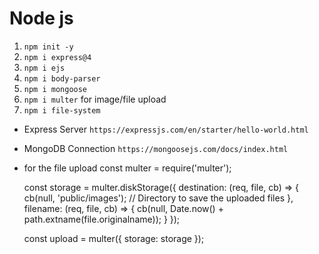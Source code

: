 # Node js
1. ``npm init -y``
2. `` npm i express@4 ``
3. ``npm i ejs``
4. ``npm i body-parser``
5.  ``npm i mongoose``
6. `npm i multer` for image/file upload
7. `npm i file-system`

- Express Server ```https://expressjs.com/en/starter/hello-world.html```

- MongoDB Connection
````https://mongoosejs.com/docs/index.html````


- for the file upload
 const multer = require('multer');


    const storage = multer.diskStorage({
    destination: (req, file, cb) => {
    cb(null, 'public/images'); // Directory to save the uploaded files
    },
    filename: (req, file, cb) => {
    cb(null, Date.now() + path.extname(file.originalname));
    }
    });

    const upload = multer({ storage: storage });

    